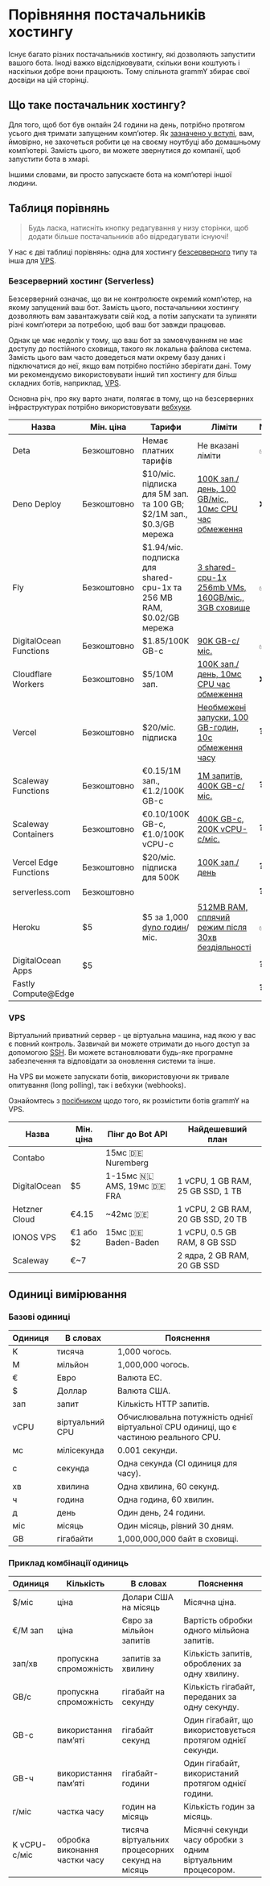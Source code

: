 # Порівняння постачальників хостингу

Існує багато різних постачальників хостингу, які дозволяють запустити вашого бота.
Іноді важко відслідковувати, скільки вони коштують і наскільки добре вони працюють.
Тому спільнота grammY збирає свої досвіди на цій сторінці.

## Що таке постачальник хостингу?

Для того, щоб бот був онлайн 24 години на день, потрібно протягом усього дня тримати запущеним компʼютер.
Як [зазначено у вступі](../guide/introduction.html#як-підтримувати-роботу-бота), вам, ймовірно, не захочеться робити це на своєму ноутбуці або домашньому компʼютері.
Замість цього, ви можете звернутися до компанії, щоб запустити бота в хмарі.

Іншими словами, ви просто запускаєте бота на компʼютері іншої людини.

## Таблиця порівнянь

> Будь ласка, натисніть кнопку редагування у низу сторінки, щоб додати більше постачальників або відредагувати існуючі!

У нас є дві таблиці порівнянь: одна для хостингу [безсерверного](#безсервернии-хостинг-serverless) типу та інша для [VPS](#vps).

### Безсерверний хостинг (Serverless)

Безсерверний означає, що ви не контролюєте окремий компʼютер, на якому запущений ваш бот.
Замість цього, постачальники хостингу дозволяють вам завантажувати свій код, а потім запускати та зупиняти різні компʼютери за потребою, щоб ваш бот завжди працював.

Однак це має недолік у тому, що ваш бот за замовчуванням не має доступу до постійного сховища, такого як локальна файлова система.
Замість цього вам часто доведеться мати окрему базу даних і підключатися до неї, якщо вам потрібно постійно зберігати дані.
Тому ми рекомендуємо використовувати інший тип хостингу для більш складних ботів, наприклад, [VPS](#vps).

Основна річ, про яку варто знати, полягає в тому, що на безсерверних інфраструктурах потрібно використовувати [вебхуки](../guide/deployment-types.md).

| Назва                  | Мін. ціна   | Тарифи                                                                                                      | Ліміти                                                                                    | Node.js | Deno                         | Веб | Замітки                                                                                     |
| ---------------------- | ----------- | ----------------------------------------------------------------------------------------------------------- | ----------------------------------------------------------------------------------------- | ------- | ---------------------------- | --- | ------------------------------------------------------------------------------------------- |
| Deta                   | Безкоштовно | Немає платних тарифів                                                                                       | Не вказані ліміти                                                                         | ✅      | ❓                           | ❓  |                                                                                             |
| Deno Deploy            | Безкоштовно | $10/міс. підписка для 5M зап. та 100 GB; $2/1M зап., $0.3/GB мережа                                         | [100K зап./день, 100 GB/міс., 10мс CPU час обмеження](https://deno.com/deploy/pricing)    | ❌      | ✅                           | ❌  |                                                                                             |
| Fly                    | Безкоштовно | $1.94/міс. подписка для shared-cpu-1x та 256 MB RAM, $0.02/GB мережа                                        | [3 shared-cpu-1x 256mb VMs, 160GB/міс., 3GB сховище](https://fly.io/docs/about/pricing/)  | ✅      | ✅                           | ❓  |                                                                                             |
| DigitalOcean Functions | Безкоштовно | $1.85/100K GB-с                                                                                             | [90K GB-с/міс.](https://docs.digitalocean.com/products/functions/details/pricing/)        | ✅      | ❌                           | ❓  |                                                                                             |
| Cloudflare Workers     | Безкоштовно | $5/10M зап.                                                                                                 | [100K зап./день, 10мс CPU час обмеження](https://workers.cloudflare.com/)                 | ❌      | [✅](https://denoflare.dev/) | ✅  |                                                                                             |
| Vercel                 | Безкоштовно | $20/міс. підписка                                                                                           | [Необмежені запуски, 100 GB-годин, 10с обмеження часу](https://vercel.com/pricing)        | ❓      | ❓                           | ❓  | Не призначений для не вебпроєктів?                                                          |
| Scaleway Functions     | Безкоштовно | €0.15/1M зап., €1.2/100K GB-с                                                                               | [1M запитів, 400K GB-с/міс.](https://www.scaleway.com/en/pricing/#serverless-functions)   | ❓      | ❓                           | ❓  |                                                                                             |
| Scaleway Containers    | Безкоштовно | €0.10/100K GB-с, €1.0/100K vCPU-с                                                                           | [400K GB-с, 200K vCPU-с/міс.](https://www.scaleway.com/en/pricing/#serverless-containers) | ❓      | ❓                           | ❓  |                                                                                             |
| Vercel Edge Functions  | Безкоштовно | $20/міс. підписка для 500K                                                                                  | [100K зап./день](https://vercel.com/pricing)                                              | ❓      | ❓                           | ❓  |                                                                                             |
| serverless.com         | Безкоштовно |                                                                                                             |                                                                                           | ❓      | ❓                           | ❓  |                                                                                             |
| Heroku                 | $5          | $5 за 1,000 [dyno годин](https://devcenter.heroku.com/articles/usage-and-billing#dyno-usage-and-costs)/міс. | [512MB RAM, сплячий режим після 30хв бездіяльності](https://www.heroku.com/pricing)       | ✅      | ✅                           | ❓  | Deno підтримується як [сторонній білдпак](https://github.com/chibat/heroku-buildpack-deno). |
| DigitalOcean Apps      | $5          |                                                                                                             |                                                                                           | ❓      | ❓                           | ❓  | Не перевірено                                                                               |
| Fastly Compute@Edge    |             |                                                                                                             |                                                                                           | ❓      | ❓                           | ❓  |                                                                                             |

### VPS

Віртуальний приватний сервер - це віртуальна машина, над якою у вас є повний контроль.
Зазвичай ви можете отримати до нього доступ за допомогою [SSH](https://en.wikipedia.org/wiki/Secure_Shell).
Ви можете встановлювати будь-яке програмне забезпечення та відповідати за оновлення системи та інше.

На VPS ви можете запускати ботів, використовуючи як тривале опитування (long polling), так і вебхуки (webhooks).

Ознайомтесь з [посібником](./vps.md) щодо того, як розмістити ботів grammY на VPS.

| Назва         | Мін. ціна | Пінг до Bot API                         | Найдешевший план                   |
| ------------- | --------- | --------------------------------------- | ---------------------------------- |
| Contabo       |           | 15мс :de: Nuremberg                     |                                    |
| DigitalOcean  | $5        | 1-15мс :netherlands: AMS, 19мс :de: FRA | 1 vCPU, 1 GB RAM, 25 GB SSD, 1 TB  |
| Hetzner Cloud | €4.15     | ~42мс :de:                              | 1 vCPU, 2 GB RAM, 20 GB SSD, 20 TB |
| IONOS VPS     | €1 або $2 | 15мс :de: Baden-Baden                   | 1 vCPU, 0.5 GB RAM, 8 GB SSD       |
| Scaleway      | €~7       |                                         | 2 ядра, 2 GB RAM, 20 GB SSD        |

## Одиниці вимірювання

### Базові одиниці

| Одиниця | В словах        | Пояснення                                                                             |
| ------- | --------------- | ------------------------------------------------------------------------------------- |
| K       | тисяча          | 1,000 чогось.                                                                         |
| M       | мільйон         | 1,000,000 чогось.                                                                     |
| €       | Евро            | Валюта ЕС.                                                                            |
| $       | Доллар          | Валюта США.                                                                           |
| зап     | запит           | Кількість HTTP запитів.                                                               |
| vCPU    | віртуальний CPU | Обчислювальна потужність однієї віртуальної CPU одиниці, що є частиною реального CPU. |
| мс      | мілісекунда     | 0.001 секунди.                                                                        |
| с       | секунда         | Одна секунда (СІ одиниця для часу).                                                   |
| хв      | хвилина         | Одна хвилина, 60 секунд.                                                              |
| ч       | година          | Одна година, 60 хвилин.                                                               |
| д       | день            | Один день, 24 години.                                                                 |
| міс     | місяць          | Один місяць, рівний 30 дням.                                                          |
| GB      | гігабайти       | 1,000,000,000 байт в сховищі.                                                         |

### Приклад комбінації одиниць

| Одиниця      | Кількість                     | В словах                                        | Пояснення                                                    |
| ------------ | ----------------------------- | ----------------------------------------------- | ------------------------------------------------------------ |
| $/міс        | ціна                          | Долари США на місяць                            | Місячна ціна.                                                |
| €/M зап      | ціна                          | Євро за мільйон запитів                         | Вартість обробки одного мільйона запитів.                    |
| зап/хв       | пропускна спроможність        | запитів за хвилину                              | Кількість запитів, оброблених за одну хвилину.               |
| GB/с         | пропускна спроможність        | гігабайт на секунду                             | Кількість гігабайт, переданих за одну секунду.               |
| GB-с         | використання памʼяті          | гігабайт секунд                                 | Один гігабайт, що використовується протягом однієї секунди.  |
| GB-ч         | використання памʼяті          | гігабайт-години                                 | Один гігабайт, використаний протягом однієї години.          |
| г/міс        | частка часу                   | годин на місяць                                 | Кількість годин за місяць.                                   |
| K vCPU-с/міс | обробка виконання частки часу | тисяча віртуальних процесорних секунд на місяць | Місячні секунди часу обробки з одним віртуальним процесором. |
